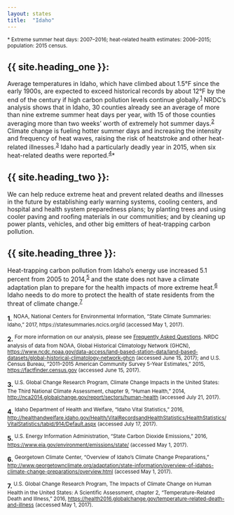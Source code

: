 ```yaml
---
layout: states
title:  "Idaho"
---
```

<sup>* Extreme summer heat days: 2007–2016; heat-related health estimates: 2006–2015; population: 2015 census.</sup>

## {{ site.heading_one }}:
Average temperatures in Idaho, which have climbed about 1.5°F since the early 1900s, are expected to exceed historical records by about 12°F by the end of the century if high carbon pollution levels continue globally.<sup>[1](#f1)</sup> NRDC’s analysis shows that in Idaho, 30 counties already see an average of more than nine extreme summer heat days per year, with 15 of those counties averaging more than two weeks’ worth of extremely hot summer days.<sup>[2](#f2)</sup> Climate change is fueling hotter summer days and increasing the intensity and frequency of heat waves, raising the risk of heatstroke and other heat-related illnesses.<sup>[3](#f3)</sup> Idaho had a particularly deadly year in 2015, when six heat-related deaths were reported.<sup>[4](#f4)</sup>*

## {{ site.heading_two }}:
We can help reduce extreme heat and prevent related deaths and illnesses in the future by establishing early warning systems, cooling centers, and hospital and health system preparedness plans; by planting trees and using cooler paving and roofing materials in our communities; and by cleaning up power plants, vehicles, and other big emitters of heat-trapping carbon pollution.

## {{ site.heading_three }}:
Heat-trapping carbon pollution from Idaho’s energy use increased 5.1 percent from 2005 to 2014,<sup>[5](#f5)</sup> and the state does not have a climate adaptation plan to prepare for the health impacts of more extreme heat.<sup>[6](#f6)</sup> Idaho needs to do more to protect the health of state residents from the threat of climate change.<sup>[7](#f7)</sup>
 




<footer>
<b id="f1">1.</b><sup> NOAA, National Centers for Environmental Information, “State Climate Summaries: Idaho,” 2017, https://statesummaries.ncics.org/id (accessed May 1, 2017). </sup>

<b id="f2">2.</b><sup>	For more information on our analysis, please see <a href="https://www.nrdc.org/resources/climate-change-and-health-extreme-heat-faqs">Frequently Asked Questions</a>. NRDC analysis of data from NOAA, Global Historical Climatology Network (GHCN), https://www.ncdc.noaa.gov/data-access/land-based-station-data/land-based-datasets/global-historical-climatology-network-ghcn (accessed June 15, 2017); and U.S. Census Bureau, “2011–2015 American Community Survey 5-Year Estimates,” 2015, https://factfinder.census.gov (accessed June 15, 2017). </sup>

<b id="f3">3.</b><sup> U.S. Global Change Research Program, Climate Change Impacts in the United States: The Third National Climate Assessment, chapter 9, “Human Health,” 2014, http://nca2014.globalchange.gov/report/sectors/human-health (accessed July 21, 2017).</sup>

<b id="f4">4.</b><sup>	Idaho Department of Health and Welfare, “Idaho Vital Statistics,” 2016, http://healthandwelfare.idaho.gov/Health/VitalRecordsandHealthStatistics/HealthStatistics/VitalStatistics/tabid/914/Default.aspx (accessed July 17, 2017).</sup>

<b id="f5">5.</b><sup>	U.S. Energy Information Administration, “State Carbon Dioxide Emissions,” 2016, https://www.eia.gov/environment/emissions/state/ (accessed May 1, 2017).</sup>

<b id="f6">6.</b><sup>	Georgetown Climate Center, “Overview of Idaho’s Climate Change Preparations,” http://www.georgetownclimate.org/adaptation/state-information/overview-of-idahos-climate-change-preparations/overview.html (accessed May 1, 2017).</sup>

<b id="f7">7.</b><sup>	U.S. Global Change Research Program, The Impacts of Climate Change on Human Health in the United States: A Scientific Assessment, chapter 2, “Temperature-Related Death and Illness,” 2016, https://health2016.globalchange.gov/temperature-related-death-and-illness (accessed May 1, 2017). </sup>


</footer>
